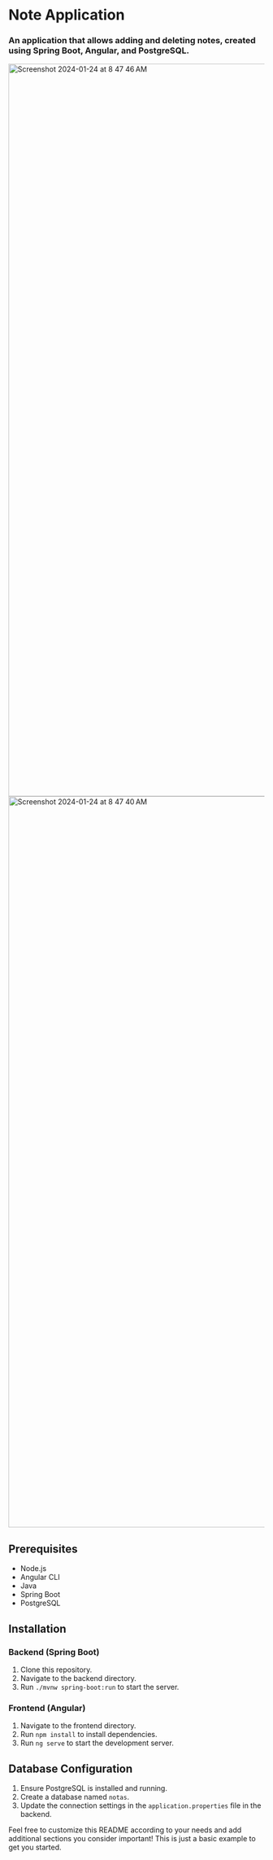 # Note Application


### An application that allows adding and deleting notes, created using Spring Boot, Angular, and PostgreSQL.


<img width="1440" alt="Screenshot 2024-01-24 at 8 47 46 AM" src="https://github.com/diazms04/NoteAPP/assets/92173560/5f261fba-f41e-4b53-89b7-27a1ea208ea0">


<img width="1437" alt="Screenshot 2024-01-24 at 8 47 40 AM" src="https://github.com/diazms04/NoteAPP/assets/92173560/48fbd97b-0044-4fd4-a315-f8cc09249f84">


## Prerequisites

- Node.js
- Angular CLI
- Java
- Spring Boot
- PostgreSQL

## Installation

### Backend (Spring Boot)

1. Clone this repository.
2. Navigate to the backend directory.
3. Run `./mvnw spring-boot:run` to start the server.

### Frontend (Angular)

1. Navigate to the frontend directory.
2. Run `npm install` to install dependencies.
3. Run `ng serve` to start the development server.

## Database Configuration

1. Ensure PostgreSQL is installed and running.
2. Create a database named `notas`.
3. Update the connection settings in the `application.properties` file in the backend.




Feel free to customize this README according to your needs and add additional sections you consider important! This is just a basic example to get you started.
